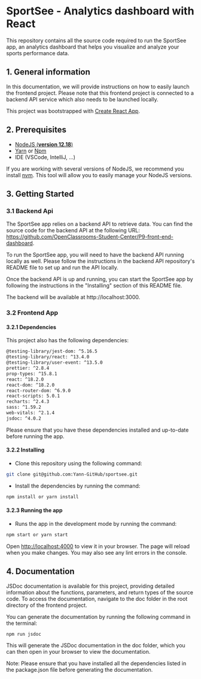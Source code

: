 # SportSee - Analytics dashboard with React

This repository contains all the source code required to run the SportSee app, an analytics dashboard that helps you visualize and analyze your sports performance data.

## 1. General information

In this documentation, we will provide instructions on how to easily launch the frontend project. Please note that this frontend project is connected to a backend API service which also needs to be launched locally.

This project was bootstrapped with [Create React App](https://github.com/facebook/create-react-app).

## 2. Prerequisites

- [NodeJS (**version 12.18**)](https://nodejs.org/en/)
- [Yarn](https://yarnpkg.com/) or [Npm]()
- IDE (VSCode, IntelliJ, ...)

If you are working with several versions of NodeJS, we recommend you install [nvm](https://github.com/nvm-sh/nvm). This tool will allow you to easily manage your NodeJS versions.

## 3. Getting Started

### 3.1 Backend Api

The SportSee app relies on a backend API to retrieve data. You can find the source code for the backend API at the following URL: https://github.com/OpenClassrooms-Student-Center/P9-front-end-dashboard.

To run the SportSee app, you will need to have the backend API running locally as well. Please follow the instructions in the backend API repository's README file to set up and run the API locally.

Once the backend API is up and running, you can start the SportSee app by following the instructions in the "Installing" section of this README file.

The backend will be available at http://localhost:3000.

### 3.2 Frontend App

#### 3.2.1 Dependencies

This project also has the following dependencies:

```bash
@testing-library/jest-dom: ^5.16.5
@testing-library/react: ^13.4.0
@testing-library/user-event: ^13.5.0
prettier: ^2.8.4
prop-types: ^15.8.1
react: ^18.2.0
react-dom: ^18.2.0
react-router-dom: ^6.9.0
react-scripts: 5.0.1
recharts: ^2.4.3
sass: ^1.59.2
web-vitals: ^2.1.4
jsdoc: ^4.0.2
```

Please ensure that you have these dependencies installed and up-to-date before running the app.

#### 3.2.2 Installing

- Clone this repository using the following command:

```bash
git clone git@github.com:Yann-GitHub/sportsee.git
```

- Install the dependencies by running the command:

```bash
npm install or yarn install
```

#### 3.2.3 Running the app

- Runs the app in the development mode by running the command:

```bash
npm start or yarn start
```

Open [http://localhost:4000](http://localhost:4000) to view it in your browser.
The page will reload when you make changes. You may also see any lint errors in the console.

## 4. Documentation

JSDoc documentation is available for this project, providing detailed information about the functions, parameters, and return types of the source code. To access the documentation, navigate to the doc folder in the root directory of the frontend project.

You can generate the documentation by running the following command in the terminal:

```bash
npm run jsdoc
```

This will generate the JSDoc documentation in the doc folder, which you can then open in your browser to view the documentation.

Note: Please ensure that you have installed all the dependencies listed in the package.json file before generating the documentation.

